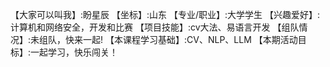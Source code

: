 【大家可以叫我】:盼星辰
【坐标】:山东
【专业/职业】:大学学生
【兴趣爱好】:计算机和网络安全，开发和比赛
【项目技能】:cv大法、易语言开发
【组队情况】:未组队，快来一起!
【本课程学习基础】:CV、NLP、LLM
【本期活动目标】:一起学习，快乐闯关！